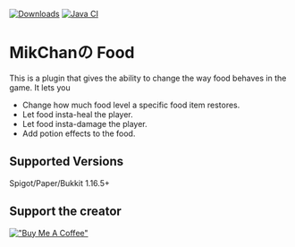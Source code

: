 [![Downloads](https://pluginbadges.glitch.me/api/v1/dl/Downloads-limegreen.svg?spigot=mikchan%25E3%2581%25AEfood.103363&github=MikChanNoPlugins%2FFood&style=flat)](https://www.spigotmc.org/resources/mikchan%E3%81%AEfood.103363/)
[![Java CI](https://github.com/MikChanNoPlugins/Food/actions/workflows/ci.yaml/badge.svg)](https://github.com/MikChanNoPlugins/Food/actions/workflows/ci.yaml)

# MikChanの Food

This is a plugin that gives the ability to change the way food behaves in the game. It lets you
- Change how much food level a specific food item restores.
- Let food insta-heal the player.
- Let food insta-damage the player.
- Add potion effects to the food.

## Supported Versions

Spigot/Paper/Bukkit 1.16.5+

## Support the creator
[!["Buy Me A Coffee"](https://www.buymeacoffee.com/assets/img/custom_images/orange_img.png)](https://www.buymeacoffee.com/mcnp)
